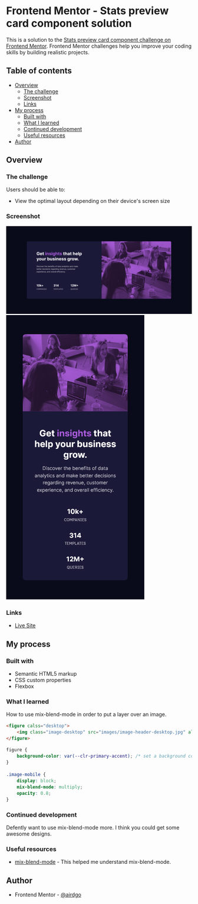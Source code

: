 # Frontend Mentor - Stats preview card component solution

This is a solution to the [Stats preview card component challenge on Frontend Mentor](https://www.frontendmentor.io/challenges/stats-preview-card-component-8JqbgoU62). Frontend Mentor challenges help you improve your coding skills by building realistic projects. 

## Table of contents

- [Overview](#overview)
  - [The challenge](#the-challenge)
  - [Screenshot](#screenshot)
  - [Links](#links)
- [My process](#my-process)
  - [Built with](#built-with)
  - [What I learned](#what-i-learned)
  - [Continued development](#continued-development)
  - [Useful resources](#useful-resources)
- [Author](#author)

## Overview

### The challenge

Users should be able to:

- View the optimal layout depending on their device's screen size

### Screenshot

![](./PC-screenshot.png)
![](./Mobile-screenshot.png)

### Links

- [Live Site](airdgo-stats-preview-main.netlify.app)

## My process

### Built with

- Semantic HTML5 markup
- CSS custom properties
- Flexbox

### What I learned

How to use mix-blend-mode in order to put a layer over an image.

```html
<figure calss="desktop">
    <img class="image-desktop" src="images/image-header-desktop.jpg" alt="women at computer">
</figure>
```
```css
figure {
    background-color: var(--clr-primary-accent); /* set a background color for the image container */  
}

.image-mobile {
    display: block;
    mix-blend-mode: multiply;
    opacity: 0.8;
}
```

### Continued development

Defently want to use mix-blend-mode more. I think you could get some awesome designs.

### Useful resources

- [mix-blend-mode](https://www.w3schools.com/cssref/pr_mix-blend-mode.asp) - This helped me understand mix-blend-mode.

## Author

- Frontend Mentor - [@airdgo](https://www.frontendmentor.io/profile/airdgo)
